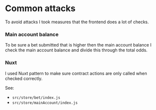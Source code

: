 # Common attacks

To avoid attacks I took measures that the frontend does a lot of checks.

### Main account balance

To be sure a bet submitted that is higher then the main account balance I check the main account balance and divide this through the total odds. 

### Nuxt

I used Nuxt pattern to make sure contract actions are only called when checked correctly. 

See: 

* `src/store/bet/index.js`
* `src/store/mainAccount/index.js`
